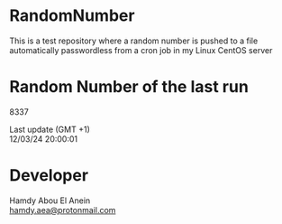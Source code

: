 # RandomNumber    
This is a test repository where a random number is pushed to a file automatically passwordless from a cron job in my Linux CentOS server    
# Random Number of the last run   
8337
      
Last update (GMT +1)    
12/03/24 20:00:01
# Developer    
Hamdy Abou El Anein   
hamdy.aea@protonmail.com
